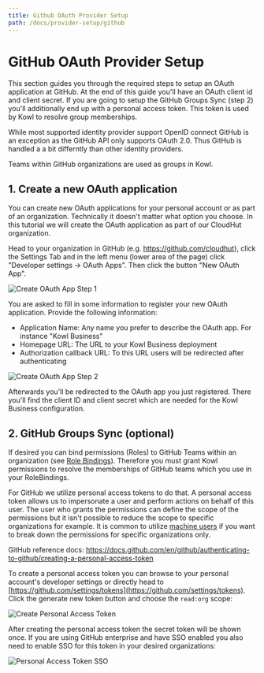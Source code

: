 ```yaml
---
title: Github OAuth Provider Setup
path: /docs/provider-setup/github
---
```


# GitHub OAuth Provider Setup

This section guides you through the required steps to setup an OAuth application at GitHub.
At the end of this guide you'll have an OAuth client id and client secret. If you are going
to setup the GitHub Groups Sync (step 2) you'll additionally end up with a personal access token. This
token is used by Kowl to resolve group memberships.

While most supported identity provider support OpenID connect GitHub is an exception as the GitHub API
only supports OAuth 2.0. Thus GitHub is handled a a bit differntly than other identity providers.

Teams within GitHub organizations are used as groups in Kowl.

## 1. Create a new OAuth application

You can create new OAuth applications for your personal account or as part of an organization. Technically
it doesn't matter what option you choose. In this tutorial we will create the OAuth application as part of
our CloudHut organization.

Head to your organization in GitHub (e.g. https://github.com/cloudhut), click the Settings Tab and in the
left menu (lower area of the page) click "Developer settings -> OAuth Apps". Then click the button
"New OAuth App".

![Create OAuth App Step 1](../assets/identity-provider-setup/github/create-oauth-app-step1.png)

You are asked to fill in some information to register your new OAuth application. Provide the following information:

- Application Name: Any name you prefer to describe the OAuth app. For instance "Kowl Business"
- Homepage URL: The URL to your Kowl Business deployment
- Authorization callback URL: To this URL users will be redirected after authenticating

![Create OAuth App Step 2](../assets/identity-provider-setup/github/create-oauth-app-step2.png)

Afterwards you'll be redirected to the OAuth app you just registered. There you'll find the client ID and client secret
which are needed for the Kowl Business configuration.

## 2. GitHub Groups Sync (optional)

If desired you can bind permissions (Roles) to GitHub Teams within an organization (see [Role Bindings](../authorization/role-bindings.md)). Therefore you must grant Kowl permissions to resolve the memberships of GitHub teams which you use in your RoleBindings.

For GitHub we utilize personal access tokens to do that. A personal access token allows us to impersonate a user and perform
actions on behalf of this user. The user who grants the permissions can define the scope of the permissions but it isn't possible
to reduce the scope to specific organizations for example. It is common to utilize [machine users](https://docs.github.com/en/developers/overview/managing-deploy-keys#machine-users) if you want to break down the permissions for specific organizations only.

GitHub reference docs: https://docs.github.com/en/github/authenticating-to-github/creating-a-personal-access-token

To create a personal access token you can browse to your personal account's developer settings or directly head to [https://github.com/settings/tokens](https://github.com/settings/tokens). Click the generate new token button and choose the `read:org` scope:

![Create Personal Access Token](../assets/identity-provider-setup/github/create-personal-access-token-1.png)

After creating the personal access token the secret token will be shown once. If you are using GitHub enterprise and have SSO enabled you
also need to enable SSO for this token in your desired organizations:

![Personal Access Token SSO](../assets/identity-provider-setup/github/create-personal-access-token-2.png)
